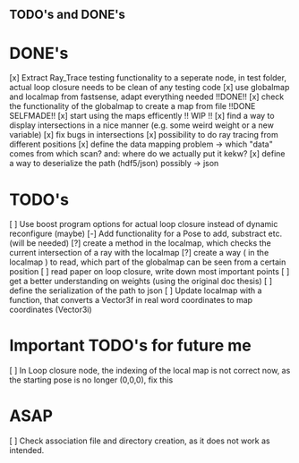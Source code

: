 ## TODO's and DONE's ##

# DONE's #

[x] Extract Ray_Trace testing functionality to a seperate node, in test folder, actual loop closure needs to be clean of any testing code
[x] use globalmap and localmap from fastsense, adapt everything needed  !!DONE!!
[x] check the functionality of the globalmap to create a map from file  !!DONE SELFMADE!!
[x] start using the maps efficently !! WIP !!
[x] find a way to display intersections in a nice manner (e.g. some weird weight or a new variable)
[x] fix bugs in intersections
[x] possibility to do ray tracing from different positions
[x] define the data mapping problem -> which "data" comes from which scan? and: where do we actually put it kekw?
[x] define a way to deserialize the path (hdf5/json) possibly -> json

# TODO's #

[ ] Use boost program options for actual loop closure instead of dynamic reconfigure (maybe)
[-] Add functionality for a Pose to add, substract etc. (will be needed) 
[?] create a method in the localmap, which checks the current intersection of a ray with the localmap
[?] create a way ( in the localmap ) to read, which part of the globalmap can be seen from a certain position
[ ] read paper on loop closure, write down most important points
[ ] get a better understanding on weights (using the original doc thesis)
[ ] define the serialization of the path to json
[ ] Update localmap with a function, that converts a Vector3f in real word coordinates to map coordinates (Vector3i)

# Important TODO's for future me #

[ ] In Loop closure node, the indexing of the local map is not correct now, as the starting pose is no longer (0,0,0), fix this

# ASAP #

[ ] Check association file and directory creation, as it does not work as intended.